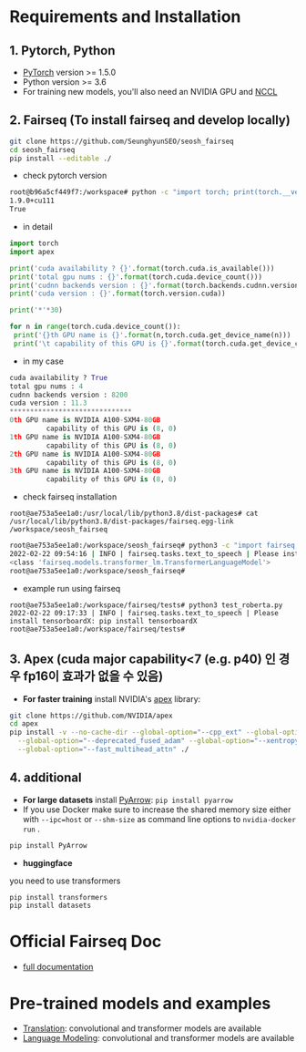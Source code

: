 # Requirements and Installation

## 1. Pytorch, Python

* [PyTorch](http://pytorch.org/) version >= 1.5.0
* Python version >= 3.6
* For training new models, you'll also need an NVIDIA GPU and [NCCL](https://github.com/NVIDIA/nccl)



## 2. Fairseq (To install fairseq and develop locally)

``` bash
git clone https://github.com/SeunghyunSEO/seosh_fairseq
cd seosh_fairseq
pip install --editable ./
```

* check pytorch version

```bash
root@b96a5cf449f7:/workspace# python -c "import torch; print(torch.__version__); print(torch.cuda.is_available());"
1.9.0+cu111
True
```

* in detail

```python
import torch
import apex

print('cuda availability ? {}'.format(torch.cuda.is_available()))
print('total gpu nums : {}'.format(torch.cuda.device_count()))
print('cudnn backends version : {}'.format(torch.backends.cudnn.version()))
print('cuda version : {}'.format(torch.version.cuda))

print('*'*30)

for n in range(torch.cuda.device_count()):
 print('{}th GPU name is {}'.format(n,torch.cuda.get_device_name(n)))
 print('\t capability of this GPU is {}'.format(torch.cuda.get_device_capability(n)))
```

* in my case

```python
cuda availability ? True
total gpu nums : 4
cudnn backends version : 8200
cuda version : 11.3
******************************
0th GPU name is NVIDIA A100-SXM4-80GB
         capability of this GPU is (8, 0)
1th GPU name is NVIDIA A100-SXM4-80GB
         capability of this GPU is (8, 0)
2th GPU name is NVIDIA A100-SXM4-80GB
         capability of this GPU is (8, 0)
3th GPU name is NVIDIA A100-SXM4-80GB
         capability of this GPU is (8, 0)
```

* check fairseq installation

```
root@ae753a5ee1a0:/usr/local/lib/python3.8/dist-packages# cat /usr/local/lib/python3.8/dist-packages/fairseq.egg-link 
/workspace/seosh_fairseq
```

```bash
root@ae753a5ee1a0:/workspace/seosh_fairseq# python3 -c "import fairseq; from fairseq.models.transformer_lm import TransformerLanguageModel; print(TransformerLanguageModel)"
2022-02-22 09:54:16 | INFO | fairseq.tasks.text_to_speech | Please install tensorboardX: pip install tensorboardX
<class 'fairseq.models.transformer_lm.TransformerLanguageModel'>
root@ae753a5ee1a0:/workspace/seosh_fairseq# 
```

* example run using fairseq

```
root@ae753a5ee1a0:/workspace/fairseq/tests# python3 test_roberta.py
2022-02-22 09:17:33 | INFO | fairseq.tasks.text_to_speech | Please install tensorboardX: pip install tensorboardX
root@ae753a5ee1a0:/workspace/fairseq/tests# 
```


## 3. Apex (cuda major capability<7 (e.g. p40) 인 경우 fp16이 효과가 없을 수 있음)

* **For faster training** install NVIDIA's [apex](https://github.com/NVIDIA/apex) library:

``` bash
git clone https://github.com/NVIDIA/apex
cd apex
pip install -v --no-cache-dir --global-option="--cpp_ext" --global-option="--cuda_ext" \
  --global-option="--deprecated_fused_adam" --global-option="--xentropy" \
  --global-option="--fast_multihead_attn" ./
```

## 4. additional

* **For large datasets** install [PyArrow](https://arrow.apache.org/docs/python/install.html#using-pip): `pip install pyarrow`
* If you use Docker make sure to increase the shared memory size either with `--ipc=host` or `--shm-size`
 as command line options to `nvidia-docker run` .
 
```bash
pip install PyArrow
```

* **huggingface**

you need to use transformers

```
pip install transformers
pip install datasets
```



# Official Fairseq Doc

* [full documentation](https://fairseq.readthedocs.io/) 

# Pre-trained models and examples

* [Translation](examples/translation/README.md): convolutional and transformer models are available
* [Language Modeling](examples/language_model/README.md): convolutional and transformer models are available

